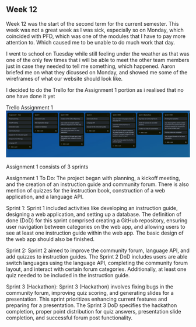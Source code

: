 ## Week 12

Week 12 was the start of the second term for the current semester. This week was not a great week as I was sick, especially so on Monday, which coincided with PFD, which was one of the modules that I have to pay more attention to. Which caused me to be unable to do much work that day.

I went to school on Tuesday while still feeling under the weather as that was one of the only few times that i will be able to meet the other team members just in case they needed to tell me something, which happened. Aaron briefed me on what they dicussed on Monday, and showed me some of the wireframes of what our website should look like.

I decided to do the Trello for the Assignment 1 portion as i realised that no one have done it yet

Trello Assignment 1
![![alt text](<Trello for asg 1.JPG>)](<../Images/Trello for asg 1.JPG>)

Assignment 1 consists of 3 sprints

Assignment 1 To Do:
The project began with planning, a kickoff meeting, and the creation of an instruction guide and community forum. There is also mention of quizzes for the instruction book, construction of a web application, and a language API.

Sprint 1:
Sprint 1 included activities like developing an instruction guide, designing a web application, and setting up a database. The definition of done (DoD) for this sprint comprised creating a GitHub repository, ensuring user navigation between categories on the web app, and allowing users to see at least one instruction guide within the web app. The basic design of the web app should also be finished.

Sprint 2:
Sprint 2 aimed to improve the community forum, language API, and add quizzes to instruction guides. The Sprint 2 DoD includes users are able switch languages using the language API, completing the community forum layout, and interact with certain forum categories. Additionally, at least one quiz needed to be included in the instruction guide.

Sprint 3 (Hackathon):
Sprint 3 (Hackathon) involves fixing bugs in the community forum, improving quiz scoring, and generating slides for a presentation. This sprint prioritizes enhancing current features and preparing for a presentation. The Sprint 3 DoD specifies the hackathon completion, proper point distribution for quiz answers, presentation slide completion, and successful forum post functionality.

